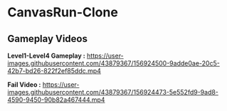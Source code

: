# CanvasRun-Clone


## Gameplay Videos

**Level1-Level4 Gameplay :**
https://user-images.githubusercontent.com/43879367/156924500-9adde0ae-20c5-42b7-bd26-822f2ef85ddc.mp4

**Fail Video :**
https://user-images.githubusercontent.com/43879367/156924473-5e552fd9-9ad8-4590-9450-90b82a467444.mp4




